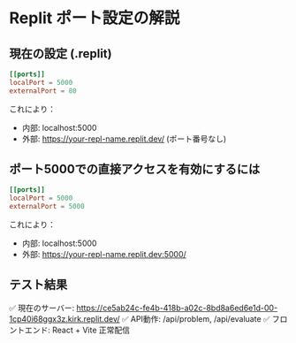 # Replit ポート設定の解説

## 現在の設定 (.replit)
```toml
[[ports]]
localPort = 5000
externalPort = 80
```

これにより：
- 内部: localhost:5000
- 外部: https://your-repl-name.replit.dev/ (ポート番号なし)

## ポート5000での直接アクセスを有効にするには

```toml
[[ports]]
localPort = 5000
externalPort = 5000
```

これにより：
- 内部: localhost:5000  
- 外部: https://your-repl-name.replit.dev:5000/

## テスト結果
✅ 現在のサーバー: https://ce5ab24c-fe4b-418b-a02c-8bd8a6ed6e1d-00-1cp40i68ggx3z.kirk.replit.dev/
✅ API動作: /api/problem, /api/evaluate
✅ フロントエンド: React + Vite 正常配信